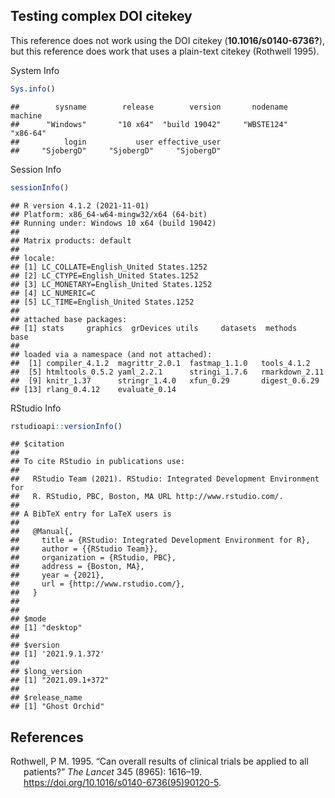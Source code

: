 
## Testing complex DOI citekey

This reference does not work using the DOI citekey
(**10.1016/s0140-6736?**), but this reference does work that uses a
plain-text citekey (Rothwell 1995).

System Info

``` r
Sys.info()
```

    ##        sysname        release        version       nodename        machine 
    ##      "Windows"       "10 x64"  "build 19042"     "WBSTE124"       "x86-64" 
    ##          login           user effective_user 
    ##     "SjobergD"     "SjobergD"     "SjobergD"

Session Info

``` r
sessionInfo()
```

    ## R version 4.1.2 (2021-11-01)
    ## Platform: x86_64-w64-mingw32/x64 (64-bit)
    ## Running under: Windows 10 x64 (build 19042)
    ## 
    ## Matrix products: default
    ## 
    ## locale:
    ## [1] LC_COLLATE=English_United States.1252 
    ## [2] LC_CTYPE=English_United States.1252   
    ## [3] LC_MONETARY=English_United States.1252
    ## [4] LC_NUMERIC=C                          
    ## [5] LC_TIME=English_United States.1252    
    ## 
    ## attached base packages:
    ## [1] stats     graphics  grDevices utils     datasets  methods   base     
    ## 
    ## loaded via a namespace (and not attached):
    ##  [1] compiler_4.1.2  magrittr_2.0.1  fastmap_1.1.0   tools_4.1.2    
    ##  [5] htmltools_0.5.2 yaml_2.2.1      stringi_1.7.6   rmarkdown_2.11 
    ##  [9] knitr_1.37      stringr_1.4.0   xfun_0.29       digest_0.6.29  
    ## [13] rlang_0.4.12    evaluate_0.14

RStudio Info

``` r
rstudioapi::versionInfo()
```

    ## $citation
    ## 
    ## To cite RStudio in publications use:
    ## 
    ##   RStudio Team (2021). RStudio: Integrated Development Environment for
    ##   R. RStudio, PBC, Boston, MA URL http://www.rstudio.com/.
    ## 
    ## A BibTeX entry for LaTeX users is
    ## 
    ##   @Manual{,
    ##     title = {RStudio: Integrated Development Environment for R},
    ##     author = {{RStudio Team}},
    ##     organization = {RStudio, PBC},
    ##     address = {Boston, MA},
    ##     year = {2021},
    ##     url = {http://www.rstudio.com/},
    ##   }
    ## 
    ## 
    ## $mode
    ## [1] "desktop"
    ## 
    ## $version
    ## [1] '2021.9.1.372'
    ## 
    ## $long_version
    ## [1] "2021.09.1+372"
    ## 
    ## $release_name
    ## [1] "Ghost Orchid"

## References

<div id="refs" class="references csl-bib-body hanging-indent">

<div id="ref-thisWorks" class="csl-entry">

Rothwell, P M. 1995. “<span class="nocase">Can overall results of
clinical trials be applied to all patients?</span>” *The Lancet* 345
(8965): 1616–19. <https://doi.org/10.1016/s0140-6736(95)90120-5>.

</div>

</div>
